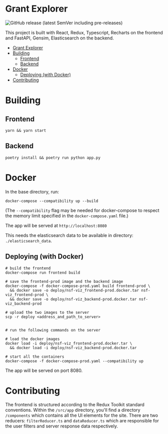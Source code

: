 # Grant Explorer

![GitHub release (latest SemVer including pre-releases)](https://img.shields.io/github/v/release/jessecoleman/nsf-viz?include_prereleases)

This project is built with React, Redux, Typescript, Recharts on the frontend and FastAPI, Gensim, Elasticsearch on the backend. 

- [Grant Explorer](#grant-explorer)
- [Building](#building)
	- [Frontend](#frontend)
	- [Backend](#backend)
- [Docker](#docker)
	- [Deploying (with Docker)](#deploying-with-docker)
- [Contributing](#contributing)

# Building

## Frontend
`yarn && yarn start`

## Backend
`poetry install && poetry run python app.py`


# Docker

In the base directory, run:

```
docker-compose --compatibility up --build
```

(The `--compatibility` flag may be needed for docker-compose to respect the memory limit specified in the `docker-compose.yaml` file.)

The app will be served at `http://localhost:8080`

This needs the elasticsearch data to be available in directory: `./elasticsearch_data`.

## Deploying (with Docker)

```
# build the frontend
docker-compose run frontend build

# save the frontend-prod image and the backend image
docker-compose -f docker-compose-prod.yaml build frontend-prod \
  && docker save -o deploy/nsf-viz_frontend-prod.docker.tar nsf-viz_frontend-prod \
  && docker save -o deploy/nsf-viz_backend-prod.docker.tar nsf-viz_backend-prod

# upload the two images to the server
scp -r deploy <address_and_path_to_server>


# run the following commands on the server

# load the docker images
docker load -i deploy/nsf-viz_frontend-prod.docker.tar \
  && docker load -i deploy/nsf-viz_backend-prod.docker.tar

# start all the containers
docker-compose -f docker-compose-prod.yaml --compatibility up
```

The app will be served on port 8080.


# Contributing
The frontend is structured according to the Redux Toolkit standard conventions. Within the `/src/app` directory, you'll find a directory `/components` which contains all the UI elements for the site. There are two reducers: `filterReducer.ts` and `dataReducer.ts` which are responsible for the user filters and server response data respectively.
